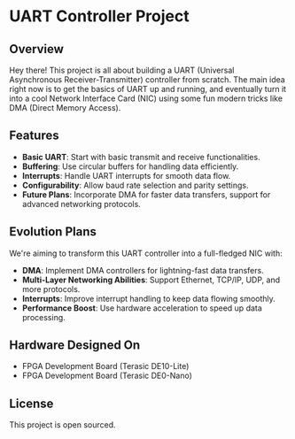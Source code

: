 # UART Controller Project

## Overview

Hey there! This project is all about building a UART (Universal Asynchronous Receiver-Transmitter) controller from scratch. The main idea right now is to get the basics of UART up and running, and eventually turn it into a cool Network Interface Card (NIC) using some fun modern tricks like DMA (Direct Memory Access).

## Features

- **Basic UART**: Start with basic transmit and receive functionalities.
- **Buffering**: Use circular buffers for handling data efficiently.
- **Interrupts**: Handle UART interrupts for smooth data flow.
- **Configurability**: Allow baud rate selection and parity settings.
- **Future Plans**: Incorporate DMA for faster data transfers, support for advanced networking protocols.

## Evolution Plans

We're aiming to transform this UART controller into a full-fledged NIC with:

- **DMA**: Implement DMA controllers for lightning-fast data transfers.
- **Multi-Layer Networking Abilities**: Support Ethernet, TCP/IP, UDP, and more protocols.
- **Interrupts**: Improve interrupt handling to keep data flowing smoothly.
- **Performance Boost**: Use hardware acceleration to speed up data processing.

## Hardware Designed On

- FPGA Development Board (Terasic DE10-Lite)
- FPGA Development Board (Terasic DE0-Nano)

## License

This project is open sourced. 
